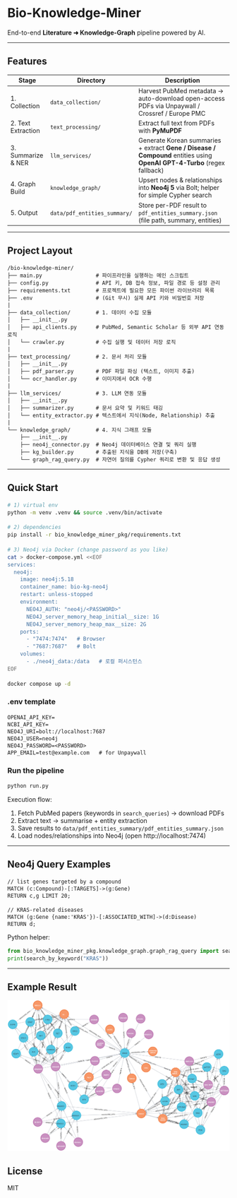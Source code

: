 # Bio-Knowledge-Miner

End-to-end **Literature ➜ Knowledge-Graph** pipeline powered by AI.

---
## Features
| Stage | Directory | Description |
|-------|-----------|-------------|
| 1. Collection | `data_collection/` | Harvest PubMed metadata → auto-download open-access PDFs via Unpaywall / Crossref / Europe PMC |
| 2. Text Extraction | `text_processing/` | Extract full text from PDFs with **PyMuPDF** |
| 3. Summarize & NER | `llm_services/` | Generate Korean summaries + extract **Gene / Disease / Compound** entities using **OpenAI GPT-4-Turbo** (regex fallback) |
| 4. Graph Build | `knowledge_graph/` | Upsert nodes & relationships into **Neo4j 5** via Bolt; helper for simple Cypher search |
| 5. Output | `data/pdf_entities_summary/` | Store per-PDF result to `pdf_entities_summary.json` (file path, summary, entities) |

---
## Project Layout
```
/bio-knowledge-miner/
├── main.py                 # 파이프라인을 실행하는 메인 스크립트
├── config.py               # API 키, DB 접속 정보, 파일 경로 등 설정 관리
├── requirements.txt        # 프로젝트에 필요한 모든 파이썬 라이브러리 목록
├── .env                    # (Git 무시) 실제 API 키와 비밀번호 저장
|
├── data_collection/        # 1. 데이터 수집 모듈
│   ├── __init__.py
│   ├── api_clients.py      # PubMed, Semantic Scholar 등 외부 API 연동 로직
│   └── crawler.py          # 수집 실행 및 데이터 저장 로직
|
├── text_processing/        # 2. 문서 처리 모듈
│   ├── __init__.py
│   ├── pdf_parser.py       # PDF 파일 파싱 (텍스트, 이미지 추출)
│   └── ocr_handler.py      # 이미지에서 OCR 수행
|
├── llm_services/           # 3. LLM 연동 모듈
│   ├── __init__.py
│   ├── summarizer.py       # 문서 요약 및 키워드 태깅
│   └── entity_extractor.py # 텍스트에서 지식(Node, Relationship) 추출
|
└── knowledge_graph/        # 4. 지식 그래프 모듈
    ├── __init__.py
    ├── neo4j_connector.py  # Neo4j 데이터베이스 연결 및 쿼리 실행
    ├── kg_builder.py       # 추출된 지식을 DB에 저장(구축)
    └── graph_rag_query.py  # 자연어 질의를 Cypher 쿼리로 변환 및 응답 생성
```

---
## Quick Start
```bash
# 1) virtual env
python -m venv .venv && source .venv/bin/activate

# 2) dependencies
pip install -r bio_knowledge_miner_pkg/requirements.txt

# 3) Neo4j via Docker (change password as you like)
cat > docker-compose.yml <<EOF
services:
  neo4j:
    image: neo4j:5.18
    container_name: bio-kg-neo4j
    restart: unless-stopped
    environment:
      NEO4J_AUTH: "neo4j/<PASSWORD>"
      NEO4J_server_memory_heap_initial__size: 1G
      NEO4J_server_memory_heap_max__size: 2G
    ports:
      - "7474:7474"   # Browser
      - "7687:7687"   # Bolt
    volumes:
      - ./neo4j_data:/data   # 로컬 퍼시스턴스
EOF

docker compose up -d
```

### .env template
```
OPENAI_API_KEY=
NCBI_API_KEY=
NEO4J_URI=bolt://localhost:7687
NEO4J_USER=neo4j
NEO4J_PASSWORD=<PASSWORD>
APP_EMAIL=test@example.com   # for Unpaywall
```

### Run the pipeline
```bash
python run.py
```
Execution flow:
1. Fetch PubMed papers (keywords in `search_queries`) → download PDFs  
2. Extract text → summarise + entity extraction  
3. Save results to `data/pdf_entities_summary/pdf_entities_summary.json`  
4. Load nodes/relationships into Neo4j (open http://localhost:7474)

---
## Neo4j Query Examples
```cypher
// list genes targeted by a compound
MATCH (c:Compound)-[:TARGETS]->(g:Gene)
RETURN c,g LIMIT 20;

// KRAS-related diseases
MATCH (g:Gene {name:'KRAS'})-[:ASSOCIATED_WITH]->(d:Disease)
RETURN d;
```

Python helper:
```python
from bio_knowledge_miner_pkg.knowledge_graph.graph_rag_query import search_by_keyword
print(search_by_keyword("KRAS"))
```

---

## Example Result
<img src="https://github.com/surplus96/BioInfo-Projects/blob/main/data/result/KRAS_knowledge_network.png">

## License
MIT 